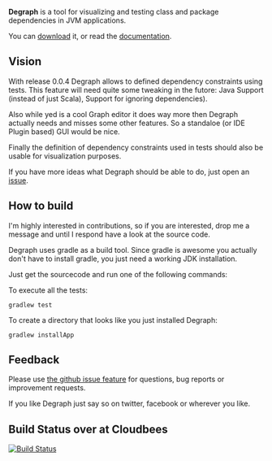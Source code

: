 **Degraph** is a tool for visualizing and testing class and package dependencies in JVM applications.

You can [download](http://schauder.github.io/degraph/download.html) it, or read the [documentation](http://schauder.github.io/degraph/documentation.html).

## Vision ##

With release 0.0.4 Degraph allows to defined dependency constraints using tests. This feature will need quite some tweaking in the futore: Java Support (instead of just Scala), Support for ignoring dependencies).

Also while yed is a cool Graph editor it does way more then Degraph actually needs and misses some other features. So a standaloe (or IDE Plugin based) GUI would be nice.

Finally the definition of dependency constraints used in tests should also be usable for visualization purposes.

If you have more ideas what Degraph should be able to do, just open an [issue](https://github.com/schauder/degraph/issues).

## How to build ##

I'm highly interested in contributions, so if you are interested, drop me a message and until I respond have a look at the source code.

Degraph uses gradle as a build tool. Since gradle is awesome you actually don't have to install gradle, you just need a working JDK installation.

Just get the sourcecode and run one of the following commands:

To execute all the tests:

    gradlew test 

To create a directory that looks like you just installed Degraph:

    gradlew installApp

## Feedback ##

Please use [the github issue feature](https://github.com/schauder/degraph/issues) for questions, bug reports or improvement requests. 

If you like Degraph just say so on twitter, facebook or wherever you like. 

## Build Status over at Cloudbees ##
[![Build Status](https://schauder.ci.cloudbees.com/job/degraph-commit/badge/icon)](https://schauder.ci.cloudbees.com/job/degraph-commit/)
